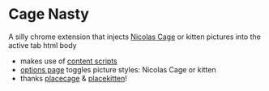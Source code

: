# Cage Nasty

A silly chrome extension that injects [Nicolas Cage](https://www.imdb.com/name/nm0000115/) or kitten pictures into the active tab html body

- makes use of [content scripts](https://developer.chrome.com/extensions/content_scripts)
- [options page](https://developer.chrome.com/extensions/options) toggles picture styles: Nicolas Cage or kitten
- thanks [placecage](https://www.placecage.com/) & [placekitten](https://placekitten.com/)!
